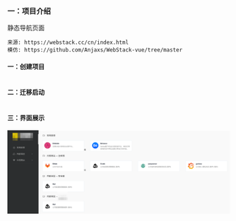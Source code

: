 ### 一：项目介绍


静态导航页面

```
来源: https://webstack.cc/cn/index.html
模仿: https://github.com/Anjaxs/WebStack-vue/tree/master
```


#### 一：创建项目
```
```
    

#### 二：迁移启动
```
```


#### 三：界面展示
![](./img/home01.png)
